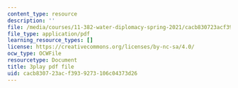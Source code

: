 ```yaml
---
content_type: resource
description: ''
file: /media/courses/11-382-water-diplomacy-spring-2021/cacb830723acf3939273106c04373d26_KmoodT_3XPQ.pdf
file_type: application/pdf
learning_resource_types: []
license: https://creativecommons.org/licenses/by-nc-sa/4.0/
ocw_type: OCWFile
resourcetype: Document
title: 3play pdf file
uid: cacb8307-23ac-f393-9273-106c04373d26
---
```

